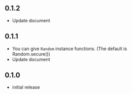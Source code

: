 ## 0.1.2

* Update document

## 0.1.1

* You can give `Random` instance functions. (The default is Random.secure())
* Update document


## 0.1.0

* initial release
